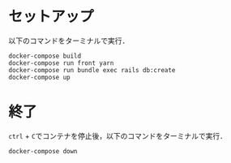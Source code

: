 # セットアップ
以下のコマンドをターミナルで実行．

```
docker-compose build
docker-compose run front yarn
docker-compose run bundle exec rails db:create
docker-compose up
```

# 終了
`ctrl` + `C`でコンテナを停止後，以下のコマンドをターミナルで実行．

```
docker-compose down
```
